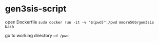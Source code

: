 # gen3sis-script

open Dockerfile `sudo docker run -it -v "$(pwd)":/pwd mmore500/gen3sis bash`

go to working directory `cd /pwd`
